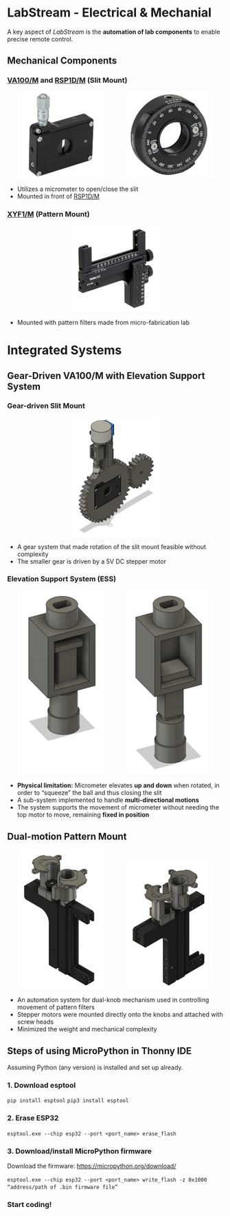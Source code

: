 # LabStream - Electrical & Mechanial
A key aspect of _LabStream_ is the **automation of lab components** to enable precise remote control.

## Mechanical Components
### [VA100/M](https://www.thorlabs.com/newgrouppage9.cfm?objectgroup_id=1465&pn=VA100/M) and [RSP1D/M](https://www.thorlabs.com/newgrouppage9.cfm?objectgroup_id=246&pn=RSP1D/M) (Slit Mount)
<p align="center">
  <img src="images/VA100.jpg" alt="VA100" width="200"> &nbsp; &nbsp; &nbsp; &nbsp; &nbsp; &nbsp;
  <img src="images/RSP1D.jpg" alt="RSP1D" width="200">
</p>

- Utilizes a micrometer to open/close the slit
- Mounted in front of [RSP1D/M](https://www.thorlabs.com/newgrouppage9.cfm?objectgroup_id=246&pn=RSP1D/M)

### [XYF1/M](https://www.thorlabs.com/newgrouppage9.cfm?objectgroup_id=5343&pn=XYF1/M) (Pattern Mount)
<p align="center">
  <img src="images/XYF1.jpg" alt="XYF1" width="200">
</p>

- Mounted with pattern filters made from micro-fabrication lab

# Integrated Systems
## Gear-Driven VA100/M with Elevation Support System
### Gear-driven Slit Mount
<p align="center">
  <img src="images/GDSM.png" alt="GDSM" width="200">
</p>

- A gear system that made rotation of the slit mount feasible without complexity
- The smaller gear is driven by a 5V DC stepper motor

### Elevation Support System (ESS)
<p align="center">
  <img src="images/ESS1.png" alt="ESS1" width="200"> &nbsp; &nbsp; &nbsp; &nbsp; &nbsp; &nbsp;
  <img src="images/ESS2.png" alt="ESS2" width="200">
</p>

- **Physical limitation:** Micrometer elevates **up and down** when rotated, in order to “squeeze” the ball and thus closing the slit
- A sub-system implemented to handle **multi-directional motions**
- The system supports the movement of micrometer without needing the top motor to move, remaining **fixed in position**

## Dual-motion Pattern Mount
<p align="center">
  <img src="images/DM1.png" alt="DualMotion1" width="200"> &nbsp; &nbsp; &nbsp; &nbsp; &nbsp; &nbsp;
  <img src="images/DM2.png" alt="DualMotion2" width="200">
</p>

- An automation system for dual-knob mechanism used in controlling movement of pattern filters
- Stepper motors were mounted directly onto the knobs and attached with screw heads
- Minimized the weight and mechanical complexity

## Steps of using MicroPython in Thonny IDE
Assuming Python (any version) is installed and set up already.
### 1. Download esptool
`pip install esptool`
`pip3 install esptool`
### 2. Erase ESP32
`esptool.exe --chip esp32 --port <port_name> erase_flash`
### 3. Download/install MicroPython firmware
Download the firmware: https://micropython.org/download/

`esptool.exe --chip esp32 --port <port_name> write_flash -z 0x1000 “address/path of .bin firmware file”`
### Start coding!
